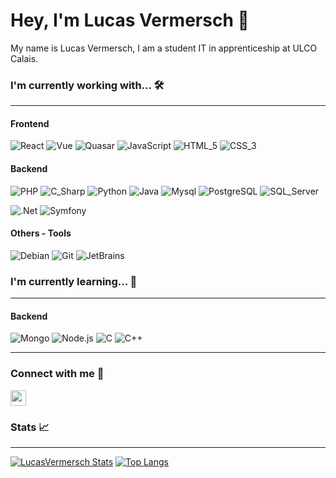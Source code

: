 # Hey, I'm Lucas Vermersch 👋



My name is Lucas Vermersch, I am a student IT in apprenticeship at ULCO Calais.


### I'm currently working with... 🛠️

---

#### Frontend 

![React](https://img.shields.io/badge/-ReactJs-61DAFB?logo=react&logoColor=white)
![Vue](https://img.shields.io/badge/-Vue.JS-4FC08D?logo=vue.js&logoColor=white)
![Quasar](https://img.shields.io/badge/-Quasar-1976D2?logo=quasar&logoColor=white)
![JavaScript](https://img.shields.io/badge/-JavaScript-F7DF1E?logo=javascript&logoColor=white)
![HTML_5](https://img.shields.io/badge/-HTML_5-E34F26?logo=html5&logoColor=white)
![CSS_3](https://img.shields.io/badge/-CSS_3-1572B6?logo=css3&logoColor=white)

#### Backend

![PHP](https://img.shields.io/badge/-PHP-777BB4?logo=php&logoColor=white)
![C_Sharp](https://img.shields.io/badge/-C_Sharp-239120?logo=CSharp&logoColor=white)
![Python](https://img.shields.io/badge/-Python-3776AB?logo=Python&logoColor=white)
![Java](https://img.shields.io/badge/-Java-007396?logo=Java&logoColor=white)
![Mysql](https://img.shields.io/badge/-Mysql-4479A1?logo=Mysql&logoColor=white)
![PostgreSQL](https://img.shields.io/badge/-PostgreSQL-4169E1?logo=PostgreSQL&logoColor=white)
![SQL_Server](https://img.shields.io/badge/-SQL_Server-CC2927?logo=MicrosoftSQLServer&logoColor=white)


![.Net](https://img.shields.io/badge/-.Net-512BD4?logo=.Net&logoColor=white)
![Symfony](https://img.shields.io/badge/-Symfony-000000?logo=Symfony&logoColor=white)


#### Others - Tools

![Debian](https://img.shields.io/badge/-Debian-A81D33?logo=Debian&logoColor=white)
![Git](https://img.shields.io/badge/-Git-F05032?logo=Git&logoColor=white)
![JetBrains](https://img.shields.io/badge/-JetBrains-000000?logo=JetBrains&logoColor=white)


### I'm currently learning... 📖

---


#### Backend

![Mongo](https://img.shields.io/badge/-MongoDB-47A248?logo=MongoDB&logoColor=white)
![Node.js](https://img.shields.io/badge/-Node.JS-339933?logo=Node.js&logoColor=white)
![C](https://img.shields.io/badge/-C-A8B9CC?logo=C&logoColor=white)
![C++](https://img.shields.io/badge/-C++-00599C?logo=c%2B%2B&logoColor=white)

---

### Connect with me 👀

<a href="https://www.linkedin.com/in/lucas-vermersch-525048197/"><img href="https://www.linkedin.com/in/lucas-vermersch-525048197/" src="https://play-lh.googleusercontent.com/kMofEFLjobZy_bCuaiDogzBcUT-dz3BBbOrIEjJ-hqOabjK8ieuevGe6wlTD15QzOqw" width="25em"/></a>


### Stats 📈

---

[![LucasVermersch Stats](https://github-readme-stats.vercel.app/api?username=LucasVermersch&show_icons=true)](https://github.com/LucasVermersch)
[![Top Langs](https://github-readme-stats.vercel.app/api/top-langs/?username=LucasVermersch&layout=compact)](https://github.com/LucasVermersch)




